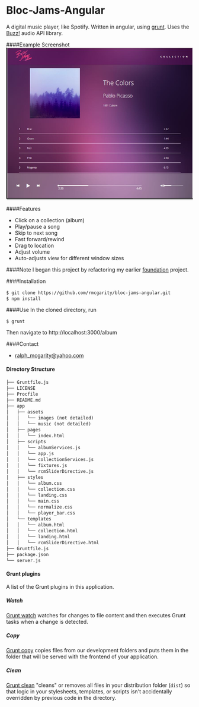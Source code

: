 # Bloc-Jams-Angular
A digital music player, like Spotify. Written in angular, using [grunt](http://gruntjs.com). Uses the [Buzz!](http://buzz.jaysalvat.com) audio API library.

####Example Screenshot
![Bloc Jams](https://github.com/rmcgarity/foundation/blob/master/assets/images/Bloc-Jams-Foundation%20Screen%20Shot.JPG "Bloc-Jams")

####Features
* Click on a collection (album)
* Play/pause a song
* Skip to next song
* Fast forward/rewind
* Drag to location
* Adjust volume
* Auto-adjusts view for different window sizes

####Note
I began this project by refactoring my earlier [foundation](https://github.com/rmcgarity/foundation) project.

####Installation
```
$ git clone https://github.com/rmcgarity/bloc-jams-angular.git
$ npm install
```
####Use
In the cloned directory, run
```
$ grunt
```
Then navigate to http://localhost:3000/album

####Contact
* ralph_mcgarity@yahoo.com

#### Directory Structure
```
├── Gruntfile.js
├── LICENSE
├── Procfile
├── README.md
├── app
│   ├── assets
│   │   └── images (not detailed)
│   │   └── music (not detailed)
│   ├── pages
│   │   └── index.html
│   ├── scripts
│   │   └── albumServices.js
│   │   └── app.js
│   │   └── collectionServices.js
│   │   └── fixtures.js
│   │   └── rcmSliderDirective.js
│   ├── styles
│   │   └── album.css
│   │   └── collection.css
│   │   └── landing.css
│   │   └── main.css
│   │   └── normalize.css
│   │   └── player_bar.css
│   └── templates
│   │   └── album.html
│   │   └── collection.html
│   │   └── landing.html
│   │   └── rcmSliderDirective.html
├── Gruntfile.js
├── package.json
└── server.js
```
#### Grunt plugins
A list of the Grunt plugins in this application.
##### Watch
[Grunt watch](https://github.com/gruntjs/grunt-contrib-watch) watches for changes to file content and then executes Grunt tasks when a change is detected.

##### Copy
[Grunt copy](https://github.com/gruntjs/grunt-contrib-copy) copies files from our development folders and puts them in the folder that will be served with the frontend of your application.

##### Clean
[Grunt clean](https://github.com/gruntjs/grunt-contrib-clean) "cleans" or removes all files in your distribution folder (`dist`) so that logic in your stylesheets, templates, or scripts isn't accidentally overridden by previous code in the directory.


